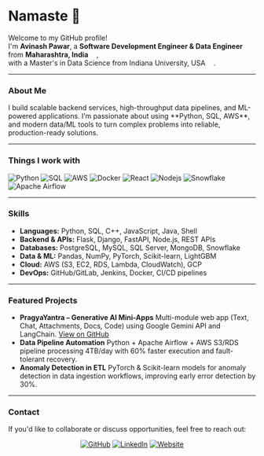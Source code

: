 <h1>Namaste 🙏</h1>

<p>
Welcome to my GitHub profile! </br> I'm <b>Avinash Pawar</b>, a <b>Software Development Engineer & Data Engineer</b> from <b>Maharashtra, India</b>
<img src="https://cdn-icons-png.flaticon.com/512/321/321238.png" width="13"/>, <br> with a Master's in Data Science from 
Indiana University, USA <img src="https://cdn-icons-png.flaticon.com/512/206/206626.png" width="13"/>.
</p>

---

<h3>About Me</h3>
<p>
I build scalable backend services, high-throughput data pipelines, and ML-powered applications.  
I’m passionate about using **Python, SQL, AWS**, and modern data/ML tools to turn complex problems into reliable, production-ready solutions.
</p>

---

<h3>Things I work with</h3>
<p>
  <img alt="Python" src="https://img.shields.io/badge/-Python-3776AB?style=flat-square&logo=python&logoColor=white" />
  <img alt="SQL" src="https://img.shields.io/badge/-SQL-336791?style=flat-square&logo=postgresql&logoColor=white" />
  <img alt="AWS" src="https://img.shields.io/badge/-AWS-232F3E?style=flat-square&logo=amazon-aws&logoColor=white" />
  <img alt="Docker" src="https://img.shields.io/badge/-Docker-46a2f1?style=flat-square&logo=docker&logoColor=white" />
  <img alt="React" src="https://img.shields.io/badge/-React-45b8d8?style=flat-square&logo=react&logoColor=white" />
  <img alt="Nodejs" src="https://img.shields.io/badge/-Node.js-43853d?style=flat-square&logo=node.js&logoColor=white" />
  <img alt="Snowflake" src="https://img.shields.io/badge/-Snowflake-29B5E8?style=flat-square&logo=snowflake&logoColor=white" />
  <img alt="Apache Airflow" src="https://img.shields.io/badge/-Airflow-017CEE?style=flat-square&logo=apache-airflow&logoColor=white" />
</p>

---

<h3>Skills</h3>
<ul>
<li><b>Languages:</b> Python, SQL, C++, JavaScript, Java, Shell</li>
<li><b>Backend & APIs:</b> Flask, Django, FastAPI, Node.js, REST APIs</li>
<li><b>Databases:</b> PostgreSQL, MySQL, SQL Server, MongoDB, Snowflake</li>
<li><b>Data & ML:</b> Pandas, NumPy, PyTorch, Scikit-learn, LightGBM</li>
<li><b>Cloud:</b> AWS (S3, EC2, RDS, Lambda, CloudWatch), GCP</li>
<li><b>DevOps:</b> GitHub/GitLab, Jenkins, Docker, CI/CD pipelines</li>
</ul>

---

<h3>Featured Projects</h3>
<ul>
<li>
<b>PragyaYantra – Generative AI Mini-Apps</b>  
Multi-module web app (Text, Chat, Attachments, Docs, Code) using Google Gemini API and LangChain.  
<a href="https://github.com/git-avinashpawar/git-avinashpawar.github.io/tree/master/PragyaYantra">View on GitHub</a>
</li>
<li>
<b>Data Pipeline Automation</b>  
Python + Apache Airflow + AWS S3/RDS pipeline processing 4TB/day with 60% faster execution and fault-tolerant recovery.
</li>
<li>
<b>Anomaly Detection in ETL</b>  
PyTorch & Scikit-learn models for anomaly detection in data ingestion workflows, improving early error detection by 30%.
</li>
</ul>

---

<h3>Contact</h3>
<p>If you'd like to collaborate or discuss opportunities, feel free to reach out:</p>
<p align="center">
  <a href="https://github.com/git-avinashpawar" target="_blank"><img alt="GitHub" src="https://img.shields.io/badge/GitHub-%2312100E.svg?&style=for-the-badge&logo=Github&logoColor=white" /></a>
  <a href="https://www.linkedin.com/in/avinashmpawar/" target="_blank"><img alt="LinkedIn" src="https://img.shields.io/badge/linkedin-%230077B5.svg?&style=for-the-badge&logo=linkedin&logoColor=white" /></a>
  <a href="https://avinashpawar.dev/" target="_blank"><img alt="Website" src="https://img.shields.io/badge/-Website-%43853d?style=for-the-badge&logo=internet-explorer&logoColor=white" /></a>
</p>
